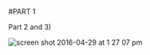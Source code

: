 #PART 1

Part 2 and 3)

  ![screen shot 2016-04-29 at 1 27 07 pm](https://cloud.githubusercontent.com/assets/4596631/14923964/26291a1a-0e0e-11e6-819a-cfac0852b115.png)

